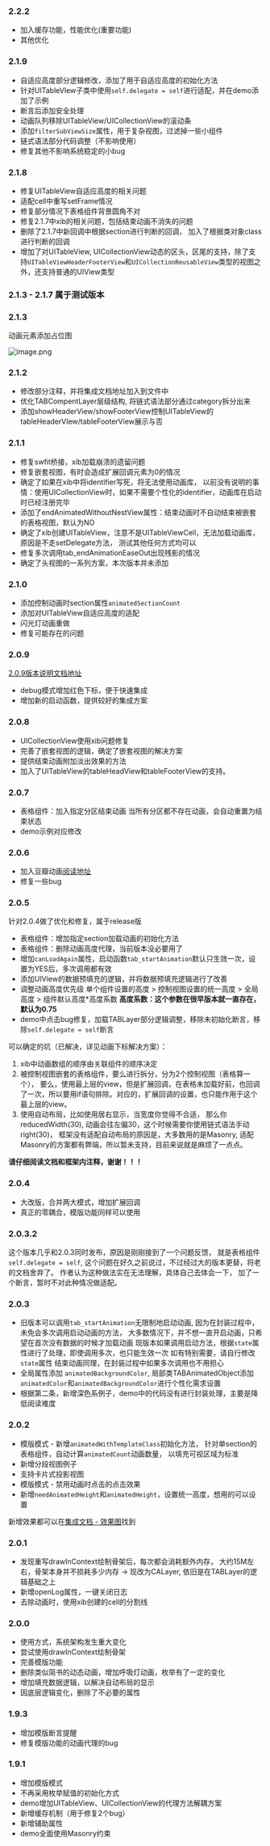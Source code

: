 ### 2.2.2

- 加入缓存功能，性能优化(重要功能)
- 其他优化

### 2.1.9

- 自适应高度部分逻辑修改，添加了用于自适应高度的初始化方法
- 针对UITableVIew子类中使用`self.delegate = self`进行适配，并在demo添加了示例
- 断言后添加安全处理
- 动画队列移除UITableView/UICollectionView的滚动条
- 添加`filterSubViewSize`属性，用于复杂视图，过滤掉一些小组件
- 链式语法部分代码调整（不影响使用）
- 修复其他不影响系统稳定的小bug

### 2.1.8

- 修复UITableView自适应高度的相关问题
- 适配cell中重写setFrame情况
- 修复部分情况下表格组件背景圆角不对
- 修复2.1.7中xib的相关问题，包括结束动画不消失的问题
- 删除了2.1.7中新回调中根据section进行判断的回调，
加入了根据类对象class进行判断的回调
- 增加了对UITableView, UICollectionView动态的区头，区尾的支持，除了支持`UITableViewHeaderFooterView`和`UICollectionReusableView`类型的视图之外，还支持普通的UIView类型

### 2.1.3 - 2.1.7 属于测试版本

### 2.1.3
动画元素添加占位图

![image.png](https://upload-images.jianshu.io/upload_images/5632003-1588c828fa42d168.png?imageMogr2/auto-orient/strip%7CimageView2/2/w/200)

### 2.1.2

-  修改部分注释，并将集成文档地址加入到文件中
- 优化TABCompentLayer层级结构, 将链式语法部分通过category拆分出来
- 添加showHeaderView/showFooterView控制UITableView的tableHeaderVIew/tableFooterView展示与否

### 2.1.1

- 修复swfit桥接，xib加载崩溃的遗留问题
- 修复嵌套视图，有时会造成扩展回调元素为0的情况
- 确定了如果在xib中将identifier写死，将无法使用动画库，
以前没有说明的事情：使用UICollectionView时，如果不需要个性化的identifier，动画库在启动时已经注册完毕
- 添加了endAnimatedWithoutNestView属性：结束动画时不自动结束被嵌套的表格视图，默认为NO
- 确定了xib创建UITableView，注意不是UITableViewCell，无法加载动画库，原因是不走setDelegate方法，
测试其他任何方式均可以
- 修复多次调用tab_endAnimationEaseOut出现残影的情况
- 确定了头视图的一系列方案，本次版本并未添加

### 2.1.0

- 添加控制动画时section属性`animatedSectionCount`
- 添加对UITableView自适应高度的适配
- 闪光灯动画重做
- 修复可能存在的问题

### 2.0.9
[2.0.9版本说明文档地址](https://www.jianshu.com/p/8c361ba5aa18)

- debug模式增加红色下标，便于快速集成
- 增加新的启动函数，提供较好的集成方案

### 2.0.8

- UICollectionView使用xib问题修复
- 完善了嵌套视图的逻辑，确定了嵌套视图的解决方案
- 提供结束动画附加淡出效果的方法
- 加入了UITableView的tableHeadView和tableFooterView的支持。

### 2.0.7

- 表格组件：加入指定分区结束动画
当所有分区都不存在动画，会自动重置为结束状态
- demo示例对应修改

### 2.0.6

- 加入豆瓣动画[阅读地址](https://www.jianshu.com/p/1a92158ce83a)
- 修复一些bug

### 2.0.5
针对2.0.4做了优化和修复，属于release版

- 表格组件：增加指定section加载动画的初始化方法
- 表格组件：删除动画高度代理，当前版本没必要用了
- 增加`canLoadAgain`属性，启动函数`tab_startAnimation`默认只生效一次，设置为YES后，多次调用都有效
- 添加UIView的数据预填充的逻辑，并将数据预填充逻辑进行了改善
- 调整动画高度优先级
单个组件设置的高度 > 控制视图设置的统一高度 > 全局高度 > 组件默认高度*高度系数
**高度系数：这个参数在很早版本就一直存在，默认为0.75**
- demo中点击bug修复，加载TABLayer部分逻辑调整，移除未初始化断言，移除`self.delegate = self`断言

可以确定的坑（已解决，详见动画下标解决方案）：
1. xib中动画数组的顺序由关联组件的顺序决定
2. 被控制视图嵌套的表格组件，要么进行拆分，分为2个控制视图（表格算一个），
要么，使用最上层的view，但是扩展回调，在表格未加载好前，也回调了一次，所以要用if语句排除。对应的，扩展回调的设置，也只能作用于这个最上层的view。
3. 使用自动布局，比如使用居右显示，当宽度你觉得不合适，
那么你reducedWidth(30), 动画会往左偏30，这个时候需要你使用链式语法手动right(30)，
框架没有适配自动布局的原因是，大多数用的是Masonry, 适配Masonry的方案都有弊端，所以暂未支持，目前来说就是麻烦了一点点。

**请仔细阅读文档和框架内注释，谢谢！！！**

### 2.0.4

- 大改版，合并两大模式，增加扩展回调
- 真正的零耦合，模版功能同样可以使用

### 2.0.3.2

这个版本几乎和2.0.3同时发布，原因是刚刚接到了一个问题反馈，
就是表格组件`self.delegate = self`,
这个问题在好久之前说过，不过经过大的版本更替，将老的文档舍弃了。
作者认为这种做法实在无法理解，具体自己去体会一下，
加了一个断言，暂时不对此种情况做适配。

### 2.0.3

- 旧版本可以调用`tab_startAnimation`无限制地启动动画,
因为在封装过程中，未免会多次调用启动动画的方法，
大多数情况下，并不想一直开启动画，只希望在首次没有数据的时候才加载动画
现版本如果调用启动方法，根据`state`属性进行了处理，即使调用多次，也只能生效一次
如有特别需要，请自行修改`state`属性
结束动画同理，在封装过程中如果多次调用也不用担心
- 全局属性添加 `animatedBackgroundColor`,
      局部类TABAnimatedObject添加`animatedColor`和`animatedBackgroundColor`进行个性化需求设置
- 根据第二条，新增深色系例子，demo中的代码没有进行封装处理，主要是降低阅读难度

### 2.0.2

- 模版模式 - 新增`animatedWithTemplateClass`初始化方法，
针对单section的表格组件，自动计算`animatedCount`动画数量，
以填充可视区域为标准
- 新增分段视图例子
- 支持卡片式投影视图
- 模版模式 - 禁用动画时点击的点击效果
- 新增`needAnimatedHeight`和`animatedHeight`，设置统一高度，想用的可以设置

新增效果都可以在[集成文档 - 效果图](https://www.jianshu.com/p/6a0ca4995dff)找到


### 2.0.1

- 发现重写drawInContext绘制骨架后，每次都会消耗额外内存，
      大约15M左右，骨架本身并不损耗多少内存
       -> 现改为CALayer, 依旧是在TABLayer的逻辑基础之上
- 新增openLog属性，一键关闭日志
- 去除动画时，使用xib创建的cell的分割线

### 2.0.0

- 使用方式，系统架构发生重大变化
- 尝试使用drawInContext绘制骨架
- 完善模版功能
- 删除类似简书的动态动画，增加呼吸灯动画，枚举有了一定的变化
- 增加填充数据逻辑，以解决自动布局的显示
- 因底层逻辑变化，删除了不必要的属性

### 1.9.3

- 增加模版断言提醒
- 修复模版功能的动画代理的bug

### 1.9.1

- 增加模版模式
- 不再采用枚举赋值的初始化方式
- demo增加UITableView、UICollectionView的代理方法解耦方案
- 新增缓存机制（用于修复2个bug）
- 新增辅助属性
- demo全面使用Masonry约束

